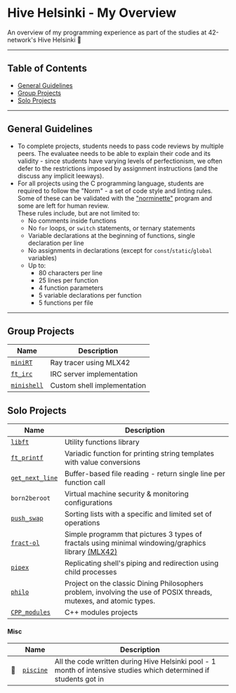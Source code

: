 # Hive Helsinki - My Overview

An overview of my programming experience as part of the studies at 42-network's Hive Helsinki 🐝

---

## Table of Contents

- [General Guidelines](#general-guidelines)
- [Group Projects](#group-projects)
- [Solo Projects](#solo-projects)

---

## General Guidelines

- To complete projects, students needs to pass code reviews by multiple peers. The evaluatee needs to be able to explain their code and its validity - since students have varying levels of perfectionism, we often defer to the restrictions imposed by assignment instructions (and the discuss any implicit leeways).
- For all projects using the C programming language, students are required to follow the "Norm" - a set of code style and linting rules. Some of these can be validated with the ["norminette"](https://github.com/42school/norminette) program and some are left for human review.  
  These rules include, but are not limited to:
  - No comments inside functions
  - No `for` loops, or `switch` statements, or ternary statements
  - Variable declarations at the beginning of functions, single declaration per line
  - No assignments in declarations (except for `const`/`static`/`global` variables)
  - Up to:
    - 80 characters per line
    - 25 lines per function
    - 4 function parameters
    - 5 variable declarations per function
    - 5 functions per file

---

## Group Projects

| Name | Description |
|------|-------------|
| [`miniRT`](https://github.com/oliynykmax/Mini-Ray-Tracer) | Ray tracer using MLX42 |
| [`ft_irc`](https://github.com/oliynykmax/irc_hive) | IRC server implementation |
| [`minishell`](https://github.com/oliynykmax/minishell) | Custom shell implementation |

## Solo Projects

| Name | Description |
|------|-------------|
| [`libft`](./libft/docs/README.md) | Utility functions library |
| [`ft_printf`](./ft_printf/docs/README.md) | Variadic function for printing string templates with value conversions |
| [`get_next_line`](./get_next_line/README.md) | Buffer-based file reading - return single line per function call |
| `born2beroot` | Virtual machine security & monitoring configurations |
| [`push_swap`](./push_swap/docs/README.md) | Sorting lists with a specific and limited set of operations |
| [`fract-ol`](./fract-ol/README.md) | Simple programm that pictures 3 types of fractals using minimal windowing/graphics library [(MLX42)](https://github.com/codam-coding-college/MLX42) |
| [`pipex`](./pipex/README.md) | Replicating shell's piping and redirection using child processes |
| [`philo`](./philo/docs/README.md) | Project on the classic Dining Philosophers problem, involving the use of POSIX threads, mutexes, and atomic types. |
| [`CPP_modules`](./CPP_modules/) | C++ modules projects |

#### Misc

|                                                   | Name         | Description                                              |
| ------------------------------------------------------- | ------------ | -------------------------------------------------------- |
| 👶 | [`piscine`](https://github.com/oliynykmax/Piscine42/blob/main/README.md)    | All the code written during Hive Helsinki pool - 1 month of intensive studies which determined if students got in        |